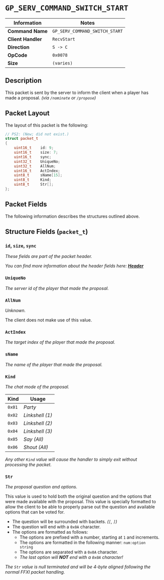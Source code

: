 # `GP_SERV_COMMAND_SWITCH_START`

| Information               | Notes |
|---                        |---    |
| **Command Name**          | `GP_SERV_COMMAND_SWITCH_START` |
| **Client Handler**        | `RecvStart` |
| **Direction**             | `S -> C` |
| **OpCode**                | `0x0078` |
| **Size**                  | `(varies)` |

## Description

This packet is sent by the server to inform the client when a player has made a proposal. _(via `/nominate` or `/propose`)_

## Packet Layout

The layout of this packet is the following:

```cpp
// PS2: (New; did not exist.)
struct packet_t
{
    uint16_t    id: 9;
    uint16_t    size: 7;
    uint16_t    sync;
    uint32_t    UniqueNo;
    uint32_t    AllNum;
    uint16_t    ActIndex;
    uint8_t     sName[15];
    uint8_t     Kind;
    uint8_t     Str[];
};
```

## Packet Fields

The following information describes the structures outlined above.

## Structure Fields (`packet_t`)

### `id`, `size`, `sync`

_These fields are part of the packet header._

_You can find more information about the header fields here: [**Header**](/world/server/Header.md)_

### `UniqueNo`

_The server id of the player that made the proposal._

### `AllNum`

_Unknown._

The client does not make use of this value.

### `ActIndex`

_The target index of the player that made the proposal._

### `sName`

_The name of the player that made the proposal._

### `Kind`

_The chat mode of the proposal._

| Kind | Usage |
| --- | --- |
| `0x01` | _Party_ |
| `0x02` | _Linkshell (1)_ |
| `0x03` | _Linkshell (2)_ |
| `0x04` | _Linkshell (3)_ |
| `0x05` | _Say (All)_ |
| `0x06` | _Shout (All)_ |

_Any other `Kind` value will cause the handler to simply exit without processing the packet._

### `Str`

_The proposal question and options._

This value is used to hold both the original question and the options that were made available with the proposal. This value is specially formatted to allow the client to be able to properly parse out the question and available options that can be voted for.

  - The question will be surrounded with backets. _(`[`, `]`)_
  - The question will end with a `0x0A` character.
  - The options are formatted as follows:
    - The options are prefixed with a number, starting at `1` and increments.
    - The options are formatted in the following manner: `num:option string`
    - The options are separated with a `0x0A` character.
    - _The last option will **NOT** end with a `0x0A` character!_

_The `Str` value is null terminated and will be 4-byte aligned following the normal FFXI packet handling._
